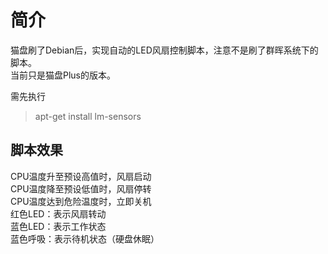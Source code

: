 # 简介
猫盘刷了Debian后，实现自动的LED风扇控制脚本，注意不是刷了群晖系统下的脚本。  
当前只是猫盘Plus的版本。  

需先执行
> apt-get install lm-sensors

## 脚本效果
CPU温度升至预设高值时，风扇启动  
CPU温度降至预设低值时，风扇停转  
CPU温度达到危险温度时，立即关机  
红色LED：表示风扇转动  
蓝色LED：表示工作状态  
蓝色呼吸：表示待机状态（硬盘休眠）  